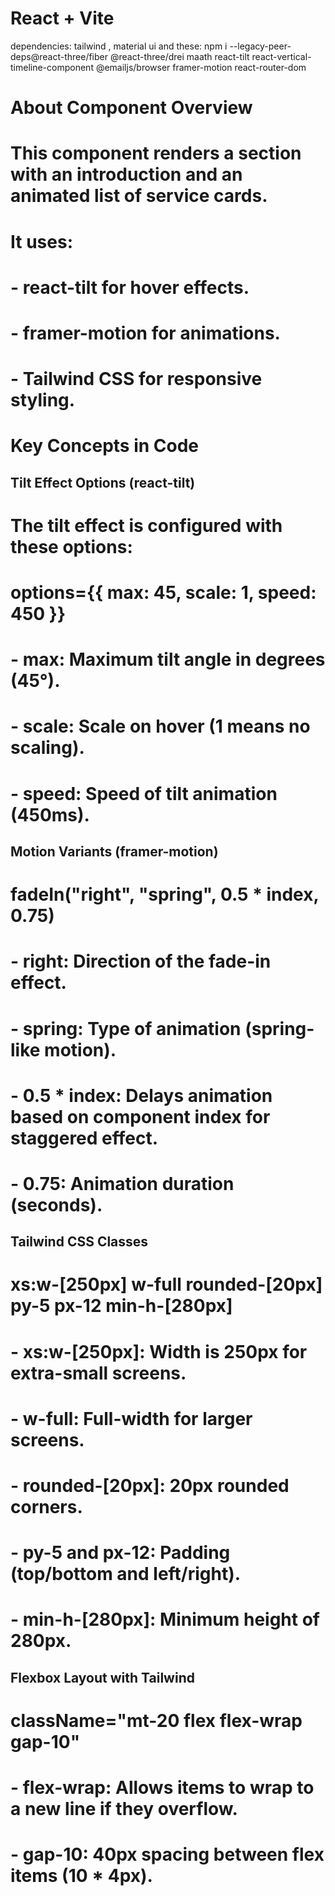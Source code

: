 # React + Vite

dependencies: tailwind , material ui and these: npm i --legacy-peer-deps@react-three/fiber @react-three/drei maath react-tilt react-vertical-timeline-component @emailjs/browser framer-motion react-router-dom


# About Component Overview

# This component renders a section with an introduction and an animated list of service cards.
# It uses:
# - react-tilt for hover effects.
# - framer-motion for animations.
# - Tailwind CSS for responsive styling.

# Key Concepts in Code

## Tilt Effect Options (react-tilt)
# The tilt effect is configured with these options:
#   options={{ max: 45, scale: 1, speed: 450 }}
#   - max: Maximum tilt angle in degrees (45°).
#   - scale: Scale on hover (1 means no scaling).
#   - speed: Speed of tilt animation (450ms).

## Motion Variants (framer-motion)
#   fadeIn("right", "spring", 0.5 * index, 0.75)
#   - right: Direction of the fade-in effect.
#   - spring: Type of animation (spring-like motion).
#   - 0.5 * index: Delays animation based on component index for staggered effect.
#   - 0.75: Animation duration (seconds).

## Tailwind CSS Classes
#   xs:w-[250px] w-full rounded-[20px] py-5 px-12 min-h-[280px]
#   - xs:w-[250px]: Width is 250px for extra-small screens.
#   - w-full: Full-width for larger screens.
#   - rounded-[20px]: 20px rounded corners.
#   - py-5 and px-12: Padding (top/bottom and left/right).
#   - min-h-[280px]: Minimum height of 280px.

## Flexbox Layout with Tailwind
#   className="mt-20 flex flex-wrap gap-10"
#   - flex-wrap: Allows items to wrap to a new line if they overflow.
#   - gap-10: 40px spacing between flex items (10 * 4px).


